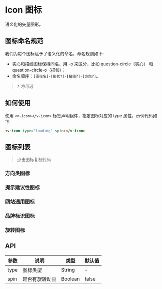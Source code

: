 # Icon 图标

语义化的矢量图形。

## 图标命名规范

我们为每个图标赋予了语义化的命名，命名规则如下:

- 实心和描线图标保持同名，用 -o 来区分，比如 question-circle（实心） 和 question-circle-o（描线）；
- 命名顺序：`[图标名]-[形状?]-[描线?]-[方向?]`。

> _`?` 为可选_

## 如何使用

使用 `<v-icon></v-icon>` 标签声明组件，指定图标对应的 type 属性，示例代码如下:

```html
<v-icon type="loading" spin></v-icon>
```

## 图标列表

> 点击图标复制代码

### 方向类图标

<IconSet group-name="direction"></IconSet>

### 提示建议性图标

<IconSet group-name="suggestion"></IconSet>


### 网站通用图标

<IconSet group-name="other"></IconSet>

### 品牌标识图标

<IconSet group-name="logo"></IconSet>

### 旋转图标

<v-icon type="loading" spin></v-icon>

## API

| 参数      | 说明             | 类型      | 默认值  |
|----------|------------------|----------|--------|
| type | 图标类型 | String | - |
| spin | 是否有旋转动画 | Boolean | false |

<script>
  import IconSet from 'site/widget/icon-set.vue'
  export default {
    components: {
      IconSet
    }
  }
</script>

